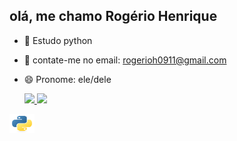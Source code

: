## olá, me chamo Rogério Henrique

- 🌱 Estudo python 
- 💬 contate-me no email: rogerioh0911@gmail.com
- 😄 Pronome: ele/dele

   <div>
  <a href="https://github.com/RogerioHenrique1403">
  <img height="180em" src="https://github-readme-stats.vercel.app/api?username=RogerioHenrique1403&show_icons=false&theme=dark&include_all_commits=true&count_private=true"/>
  <img height="180em" src="https://github-readme-stats.vercel.app/api/top-langs/?username=RogerioHenrique1403&layout=compact&langs_count=16&theme=dark"/>
</div>

 <img align="center" alt="Rafa-Python" height="30" width="40" src="https://raw.githubusercontent.com/devicons/devicon/master/icons/python/python-original.svg">
